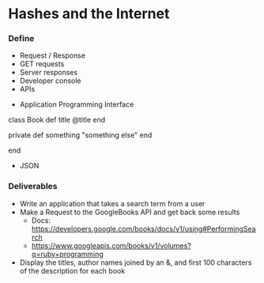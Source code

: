 # Hashes and the Internet

### Define

* Request / Response
* GET requests
* Server responses
* Developer console
* APIs
- Application Programming Interface

class Book
  def title
    @title
  end

  private
  def something
    "something else"
  end

end

* JSON

### Deliverables

* Write an application that takes a search term from a user
* Make a Request to the GoogleBooks API and get back some results
  * Docs: https://developers.google.com/books/docs/v1/using#PerformingSearch
  * https://www.googleapis.com/books/v1/volumes?q=ruby+programming
* Display the titles, author names joined by an &, and first 100 characters of the description for each book
